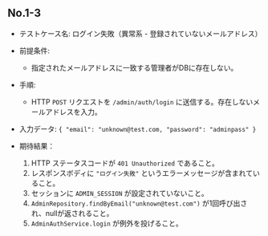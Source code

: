 ## No.1-3

- テストケース名: ログイン失敗（異常系 - 登録されていないメールアドレス）
- 前提条件:

  - 指定されたメールアドレスに一致する管理者がDBに存在しない。
- 手順:

  - HTTP `POST` リクエストを `/admin/auth/login` に送信する。存在しないメールアドレスを入力。
- 入力データ:
  `{ "email": "unknown@test.com, "password": "adminpass" }`
- 期待結果：

  1. HTTP ステータスコードが `401 Unauthorized` であること。
  2. レスポンスボディに `"ログイン失敗"` というエラーメッセージが含まれていること。
  3. セッションに `ADMIN_SESSION` が設定されていないこと。
  4. `AdminRepository.findByEmail("unknown@test.com")` が1回呼び出され、nullが返されること。
  5. `AdminAuthService.login` が例外を投げること。
